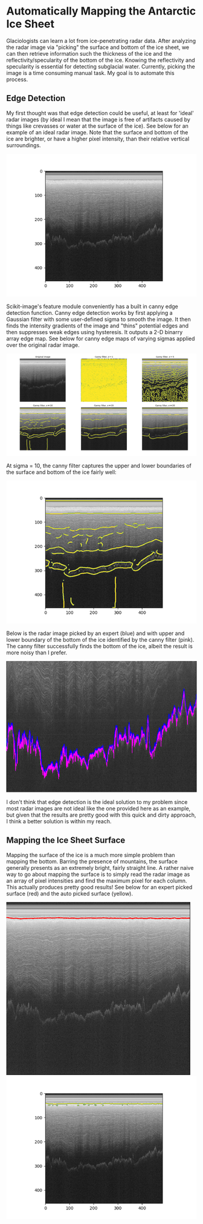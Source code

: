 # Automatically Mapping the Antarctic Ice Sheet

Glaciologists can learn a lot from ice-penetrating radar data. After analyzing the radar image via "picking" the surface and bottom of the ice sheet, we can then retrieve information such the thickness of the ice and the reflectivity/specularity of the bottom of the ice. Knowing the reflectivity and specularity is essential for detecting subglacial water. Currently, picking the image is a time consuming manual task. My goal is to automate this process. 


## Edge Detection

My first thought was that edge detection could be useful, at least for 'ideal' radar images (by ideal I mean that the image is free of artifacts caused by things like crevasses or water at the surface of the ice). See below for an example of an ideal radar image. Note that the surface and bottom of the ice are brighter, or have a higher pixel intensity, than their relative vertical surroundings.

![alt text](https://github.com/AlyssaYelle/auto-piking/blob/master/imgproc/example_imgs/example_bedunpicked.png "Example of an ideal ice-penetrating radar image")

Scikit-image's feature module conveniently has a built in canny edge detection function. Canny edge detection works by first applying a Gaussian filter with some user-defined sigma to smooth the image. It then finds the intensity gradients of the image and "thins" potential edges and then suppresses weak edges using hysteresis. It outputs a 2-D binarry array edge map. See below for canny edge maps of varying sigmas applied over the original radar image.

![alt text](https://github.com/AlyssaYelle/auto-piking/blob/master/imgproc/example_imgs/edges_im_overlay.png "Trying out Canny edge detection with various sigmas")

At sigma = 10, the canny filter captures the upper and lower boundaries of the surface and bottom of the ice fairly well:

![alt text](https://github.com/AlyssaYelle/auto-piking/blob/master/imgproc/example_imgs/bed_boundary.png "At sigma = 10 the Canny filter very roughly identifies the ice-air interface and ice-bedrock interface")

Below is the radar image picked by an expert (blue) and with upper and lower boundary of the bottom of the ice identified by the canny filter (pink). The canny filter successfully finds the bottom of the ice, albeit the result is more noisy than I prefer.

![alt text](https://github.com/AlyssaYelle/auto-piking/blob/master/imgproc/example_imgs/example_bedpicked_zoom.png "Human picker vs. canny filter")

I don't think that edge detection is the ideal solution to my problem since most radar images are not ideal like the one provided here as an example, but given that the results are pretty good with this quick and dirty approach, I think a better solution is within my reach.


## Mapping the Ice Sheet Surface

Mapping the surface of the ice is a much more simple problem than mapping the bottom. Barring the presence of mountains, the surface generally presents as an extremely bright, fairly straight line. A rather naive way to go about mapping the surface is to simply read the radar image as an array of pixel intensities and find the maximum pixel for each column. This actually produces pretty good results! See below for an expert picked surface (red) and the auto picked surface (yellow).

![alt text](https://github.com/AlyssaYelle/auto-piking/blob/master/imgproc/example_imgs/example_srf_expertpicked.png "Expert picked surface")
![alt text](https://github.com/AlyssaYelle/auto-piking/blob/master/imgproc/example_imgs/srf_autopicked.png "Auto picked surface")









